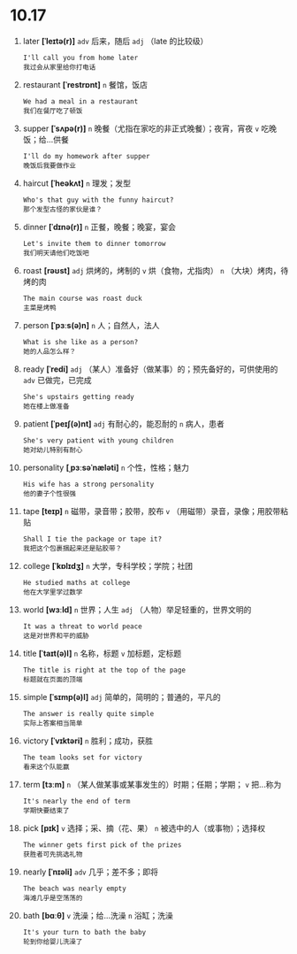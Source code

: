 # 10.17

1. later **[ˈleɪtə(r)]** `adv` 后来，随后 `adj` （late 的比较级）

   ```
   I'll call you from home later
   我过会从家里给你打电话
   ```

2. restaurant **[ˈrestrɒnt]** `n` 餐馆，饭店

   ```
   We had a meal in a restaurant
   我们在餐厅吃了顿饭
   ```

3. supper **[ˈsʌpə(r)]** `n` 晚餐（尤指在家吃的非正式晚餐）；夜宵，宵夜 `v` 吃晚饭；给...供餐

   ```
   I'll do my homework after supper
   晚饭后我要做作业
   ```

4. haircut **[ˈheəkʌt]** `n` 理发；发型

   ```
   Who's that guy with the funny haircut?
   那个发型古怪的家伙是谁？
   ```

5. dinner **[ˈdɪnə(r)]** `n` 正餐，晚餐；晚宴，宴会

   ```
   Let's invite them to dinner tomorrow
   我们明天请他们吃饭吧
   ```

6. roast **[rəʊst]** `adj` 烘烤的，烤制的 `v` 烘（食物，尤指肉） `n` （大块）烤肉，待烤的肉

   ```
   The main course was roast duck
   主菜是烤鸭
   ```

7. person **[ˈpɜːs(ə)n]** `n` 人；自然人，法人

   ```
   What is she like as a person?
   她的人品怎么样？
   ```

8. ready **[ˈredi]** `adj` （某人）准备好（做某事）的；预先备好的，可供使用的 `adv` 已做完，已完成

   ```
   She's upstairs getting ready
   她在楼上做准备
   ```

9. patient **[ˈpeɪʃ(ə)nt]** `adj` 有耐心的，能忍耐的 `n` 病人，患者

   ```
   She's very patient with young children
   她对幼儿特别有耐心
   ```

10. personality **[ˌpɜːsəˈnæləti]** `n` 个性，性格；魅力

    ```
    His wife has a strong personality
    他的妻子个性很强
    ```

11. tape **[teɪp]** `n` 磁带，录音带；胶带，胶布 `v` （用磁带）录音，录像；用胶带粘贴

    ```
    Shall I tie the package or tape it?
    我把这个包裹捆起来还是贴胶带？
    ```

12. college **[ˈkɒlɪdʒ]** `n` 大学，专科学校；学院；社团

    ```
    He studied maths at college
    他在大学里学过数学
    ```

13. world **[wɜːld]** `n` 世界；人生 `adj` （人物）举足轻重的，世界文明的

    ```
    It was a threat to world peace
    这是对世界和平的威胁
    ```

14. title **[ˈtaɪt(ə)l]** `n` 名称，标题 `v` 加标题，定标题

    ```
    The title is right at the top of the page
    标题就在页面的顶端
    ```

15. simple **[ˈsɪmp(ə)l]** `adj` 简单的，简明的；普通的，平凡的

    ```
    The answer is really quite simple
    实际上答案相当简单
    ```

16. victory **[ˈvɪktəri]** `n` 胜利；成功，获胜

    ```
    The team looks set for victory
    看来这个队能赢
    ```

17. term **[tɜːm]** `n` （某人做某事或某事发生的）时期；任期；学期； `v` 把...称为

    ```
    It's nearly the end of term
    学期快要结束了
    ```

18. pick **[pɪk]** `v` 选择；采、摘（花、果） `n` 被选中的人（或事物）；选择权

    ```
    The winner gets first pick of the prizes
    获胜者可先挑选礼物
    ```

19. nearly **[ˈnɪəli]** `adv` 几乎；差不多；即将

    ```
    The beach was nearly empty
    海滩几乎是空荡荡的
    ```

20. bath **[bɑːθ]** `v` 洗澡；给...洗澡 `n` 浴缸；洗澡
    ```
    It's your turn to bath the baby
    轮到你给婴儿洗澡了
    ```
